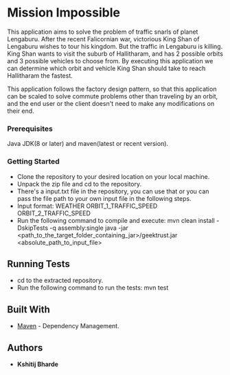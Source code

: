 # Mission Impossible

This application aims to solve the problem of traffic snarls of planet Lengaburu. After the recent Falicornian war, victorious King
Shan of Lengaburu wishes to tour his kingdom. But the traffic in Lengaburu is killing. King Shan wants to visit the suburb of Hallitharam, and has 2 possible orbits and 3 possible vehicles to choose from. By executing this application we can determine which orbit and vehicle King Shan should take to reach Hallitharam the fastest.

This application follows the factory design pattern, so that this application can be scaled to solve commute problems other than traveling by an orbit, and the end user or the client doesn't need to make any modifications on their end.

### Prerequisites

Java JDK(8 or later) and maven(latest or recent version).

### Getting Started

* Clone the repository to your desired location on your local machine.
* Unpack the zip file and cd to the repository.
* There's a input.txt file in the repository, you can use that or you can pass the file path to your own input file
    in the following steps.
* Input format: WEATHER ORBIT_1_TRAFFIC_SPEED ORBIT_2_TRAFFIC_SPEED
* Run the following command to compile and execute: 
    mvn clean install -DskipTests -q assembly:single
    java -jar <path_to_the_target_folder_containing_jar>/geektrust.jar <absolute_path_to_input_file>

## Running Tests
* cd to the extracted repository.
* Run the following command to run the tests:
    mvn test

## Built With

* [Maven](https://maven.apache.org/) - Dependency Management.

## Authors

* **Kshitij Bharde**
